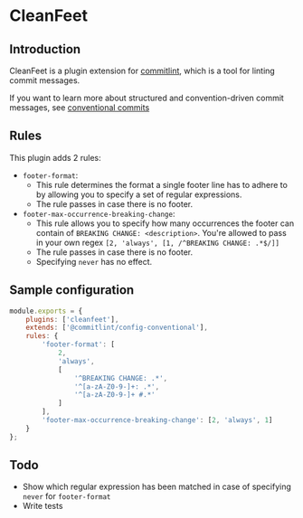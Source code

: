 # CleanFeet
## Introduction
CleanFeet is a plugin extension for [commitlint](https://github.com/conventional-changelog/commitlint), which is a tool for linting commit messages.

If you want to learn more about structured and convention-driven commit messages, see [conventional commits](https://www.conventionalcommits.org/en/v1.0.0/)

## Rules
This plugin adds 2 rules:
+ `footer-format`: 
  + This rule determines the format a single footer line has to adhere to by allowing you to specify a set of regular expressions.
  + The rule passes in case there is no footer.
+ `footer-max-occurrence-breaking-change`:
  + This rule allows you to specify how many occurrences the footer can contain of `BREAKING CHANGE: <description>`. You're allowed to pass in your own regex `[2, 'always', [1, /^BREAKING CHANGE: .*$/]]`
  + The rule passes in case there is no footer.
  + Specifying `never` has no effect.

## Sample configuration
```js
module.exports = {
	plugins: ['cleanfeet'],
	extends: ['@commitlint/config-conventional'],
	rules: {
		'footer-format': [
			2, 
			'always', 
			[
				'^BREAKING CHANGE: .*',
				'^[a-zA-Z0-9-]+: .*',
				'^[a-zA-Z0-9-]+ #.*'
			]
		],
		'footer-max-occurrence-breaking-change': [2, 'always', 1]
	}
};
```

## Todo
+ Show which regular expression has been matched in case of specifying `never` for `footer-format`
+ Write tests
